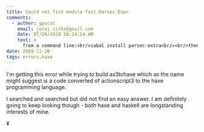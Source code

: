 ```yaml
---
title: Could not find module Text.Parsec.Expr 
comments:
  - author: ypocat
    email: juraj.vitko@gmail.com
    date: 07/26/2010 10:14:54 AM
    text: >
      from a command line:<br/>cabal install parsec-extra<br/><br/>then in as3tohaxe/build, add to the second command:<br/>-hide-package mtl<br/>
date: 2009-11-20
tags: errors,haxe
---
```

I'm getting this error while trying to build as3tohaxe which as the name might suggest is a code converted of actionscript3 to the haxe programming language.

I searched and searched but did not find an easy answer. I am definitely going to keep looking though - both haxe and haskell are longstanding interests of mine.

¥

